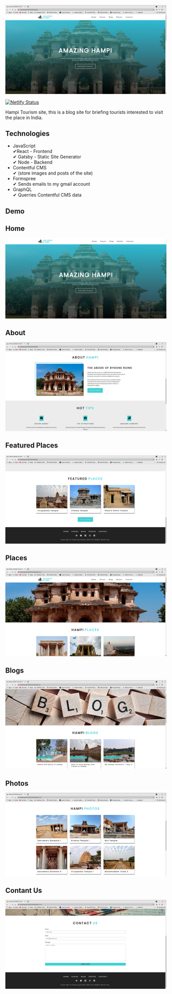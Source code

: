 [![hampi-github.png](assets/images/hampi.png)](https://hampi-tourism-site-hb.netlify.app/)


  [![Netlify Status](https://api.netlify.com/api/v1/badges/c7864322-293c-413f-93a7-1af5bf544dd2/deploy-status)](https://app.netlify.com/sites/hampi-tourism-site-hb/deploys)


Hampi Tourism site, this is a blog site for briefing tourists interested to visit the place in India.

## Technologies
 
- JavaScript <br />
  &#10004;React - Frontend<br />
  &#10004; Gatsby - Static Site Generator<br />
  &#10004; Node - Backend<br />
- Contentful CMS<br />
  &#10004; (store images and posts of the site)<br />
- Formspree<br />
  &#10004; Sends emails to my gmail account<br />
- GraphQL<br />
  &#10004; Querries Contentful CMS data<br />

## Demo

## Home
[![hampi-github.png](assets/images/hampi-github.png)](https://hampi-tourism-site-hb.netlify.app/)

## About
[![hampi-github.png](assets/images/hampi1.png)](https://hampi-tourism-site-hb.netlify.app/)

## Featured Places
[![hampi-github.png](assets/images/hampi2.png)](https://hampi-tourism-site-hb.netlify.app/)

## Places
[![hampi-github.png](assets/images/hampi3.png)](https://hampi-tourism-site-hb.netlify.app/)

## Blogs
[![hampi-github.png](assets/images/hampi4.png)](https://hampi-tourism-site-hb.netlify.app/)

## Photos
[![hampi-github.png](assets/images/hampi5.png)](https://hampi-tourism-site-hb.netlify.app/)

## Contant Us
[![hampi-github.png](assets/images/hampi6.png)](https://hampi-tourism-site-hb.netlify.app/)
